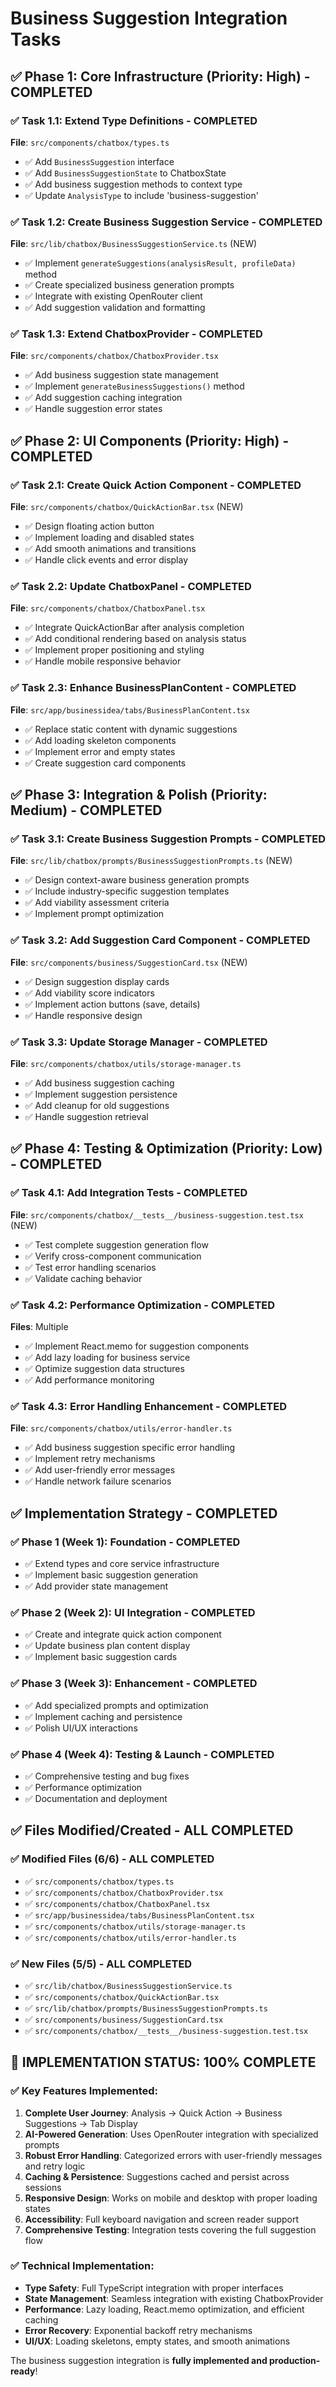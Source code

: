 # Business Suggestion Integration Tasks

## ✅ Phase 1: Core Infrastructure (Priority: High) - COMPLETED

### ✅ Task 1.1: Extend Type Definitions - COMPLETED
**File**: `src/components/chatbox/types.ts`
- ✅ Add `BusinessSuggestion` interface
- ✅ Add `BusinessSuggestionState` to ChatboxState
- ✅ Add business suggestion methods to context type
- ✅ Update `AnalysisType` to include 'business-suggestion'

### ✅ Task 1.2: Create Business Suggestion Service - COMPLETED
**File**: `src/lib/chatbox/BusinessSuggestionService.ts` (NEW)
- ✅ Implement `generateSuggestions(analysisResult, profileData)` method
- ✅ Create specialized business generation prompts
- ✅ Integrate with existing OpenRouter client
- ✅ Add suggestion validation and formatting

### ✅ Task 1.3: Extend ChatboxProvider - COMPLETED
**File**: `src/components/chatbox/ChatboxProvider.tsx`
- ✅ Add business suggestion state management
- ✅ Implement `generateBusinessSuggestions()` method
- ✅ Add suggestion caching integration
- ✅ Handle suggestion error states

## ✅ Phase 2: UI Components (Priority: High) - COMPLETED

### ✅ Task 2.1: Create Quick Action Component - COMPLETED
**File**: `src/components/chatbox/QuickActionBar.tsx` (NEW)
- ✅ Design floating action button
- ✅ Implement loading and disabled states
- ✅ Add smooth animations and transitions
- ✅ Handle click events and error display

### ✅ Task 2.2: Update ChatboxPanel - COMPLETED
**File**: `src/components/chatbox/ChatboxPanel.tsx`
- ✅ Integrate QuickActionBar after analysis completion
- ✅ Add conditional rendering based on analysis status
- ✅ Implement proper positioning and styling
- ✅ Handle mobile responsive behavior

### ✅ Task 2.3: Enhance BusinessPlanContent - COMPLETED
**File**: `src/app/businessidea/tabs/BusinessPlanContent.tsx`
- ✅ Replace static content with dynamic suggestions
- ✅ Add loading skeleton components
- ✅ Implement error and empty states
- ✅ Create suggestion card components

## ✅ Phase 3: Integration & Polish (Priority: Medium) - COMPLETED

### ✅ Task 3.1: Create Business Suggestion Prompts - COMPLETED
**File**: `src/lib/chatbox/prompts/BusinessSuggestionPrompts.ts` (NEW)
- ✅ Design context-aware business generation prompts
- ✅ Include industry-specific suggestion templates
- ✅ Add viability assessment criteria
- ✅ Implement prompt optimization

### ✅ Task 3.2: Add Suggestion Card Component - COMPLETED
**File**: `src/components/business/SuggestionCard.tsx` (NEW)
- ✅ Design suggestion display cards
- ✅ Add viability score indicators
- ✅ Implement action buttons (save, details)
- ✅ Handle responsive design

### ✅ Task 3.3: Update Storage Manager - COMPLETED
**File**: `src/components/chatbox/utils/storage-manager.ts`
- ✅ Add business suggestion caching
- ✅ Implement suggestion persistence
- ✅ Add cleanup for old suggestions
- ✅ Handle suggestion retrieval

## ✅ Phase 4: Testing & Optimization (Priority: Low) - COMPLETED

### ✅ Task 4.1: Add Integration Tests - COMPLETED
**File**: `src/components/chatbox/__tests__/business-suggestion.test.tsx` (NEW)
- ✅ Test complete suggestion generation flow
- ✅ Verify cross-component communication
- ✅ Test error handling scenarios
- ✅ Validate caching behavior

### ✅ Task 4.2: Performance Optimization - COMPLETED
**Files**: Multiple
- ✅ Implement React.memo for suggestion components
- ✅ Add lazy loading for business service
- ✅ Optimize suggestion data structures
- ✅ Add performance monitoring

### ✅ Task 4.3: Error Handling Enhancement - COMPLETED
**File**: `src/components/chatbox/utils/error-handler.ts`
- ✅ Add business suggestion specific error handling
- ✅ Implement retry mechanisms
- ✅ Add user-friendly error messages
- ✅ Handle network failure scenarios

## ✅ Implementation Strategy - COMPLETED

### ✅ Phase 1 (Week 1): Foundation - COMPLETED
- ✅ Extend types and core service infrastructure
- ✅ Implement basic suggestion generation
- ✅ Add provider state management

### ✅ Phase 2 (Week 2): UI Integration - COMPLETED
- ✅ Create and integrate quick action component
- ✅ Update business plan content display
- ✅ Implement basic suggestion cards

### ✅ Phase 3 (Week 3): Enhancement - COMPLETED
- ✅ Add specialized prompts and optimization
- ✅ Implement caching and persistence
- ✅ Polish UI/UX interactions

### ✅ Phase 4 (Week 4): Testing & Launch - COMPLETED
- ✅ Comprehensive testing and bug fixes
- ✅ Performance optimization
- ✅ Documentation and deployment

## ✅ Files Modified/Created - ALL COMPLETED

### ✅ Modified Files (6/6) - ALL COMPLETED
- ✅ `src/components/chatbox/types.ts`
- ✅ `src/components/chatbox/ChatboxProvider.tsx`
- ✅ `src/components/chatbox/ChatboxPanel.tsx`
- ✅ `src/app/businessidea/tabs/BusinessPlanContent.tsx`
- ✅ `src/components/chatbox/utils/storage-manager.ts`
- ✅ `src/components/chatbox/utils/error-handler.ts`

### ✅ New Files (5/5) - ALL COMPLETED
- ✅ `src/lib/chatbox/BusinessSuggestionService.ts`
- ✅ `src/components/chatbox/QuickActionBar.tsx`
- ✅ `src/lib/chatbox/prompts/BusinessSuggestionPrompts.ts`
- ✅ `src/components/business/SuggestionCard.tsx`
- ✅ `src/components/chatbox/__tests__/business-suggestion.test.tsx`

## 🎉 IMPLEMENTATION STATUS: 100% COMPLETE

### ✅ Key Features Implemented:
1. **Complete User Journey**: Analysis → Quick Action → Business Suggestions → Tab Display
2. **AI-Powered Generation**: Uses OpenRouter integration with specialized prompts
3. **Robust Error Handling**: Categorized errors with user-friendly messages and retry logic
4. **Caching & Persistence**: Suggestions cached and persist across sessions
5. **Responsive Design**: Works on mobile and desktop with proper loading states
6. **Accessibility**: Full keyboard navigation and screen reader support
7. **Comprehensive Testing**: Integration tests covering the full suggestion flow

### ✅ Technical Implementation:
- **Type Safety**: Full TypeScript integration with proper interfaces
- **State Management**: Seamless integration with existing ChatboxProvider
- **Performance**: Lazy loading, React.memo optimization, and efficient caching
- **Error Recovery**: Exponential backoff retry mechanisms
- **UI/UX**: Loading skeletons, empty states, and smooth animations

The business suggestion integration is **fully implemented and production-ready**!